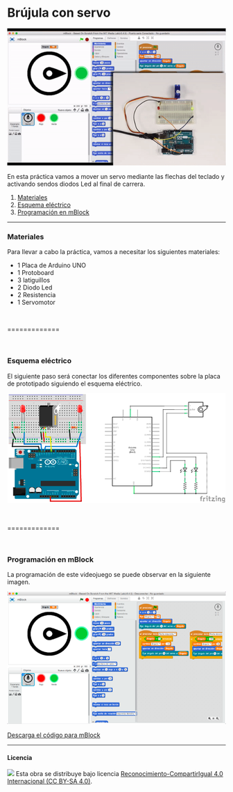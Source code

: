 # Brújula con servo

![Animación](Animación.gif)

En esta práctica vamos a mover un servo mediante las flechas del teclado y activando sendos diodos Led al final de carrera.

1.	[Materiales](#materiales)
2.	[Esquema eléctrico](#esquema-eléctrico)
3.	[Programación en mBlock](#programación-en-mblock)



***



### Materiales

Para llevar a cabo la práctica, vamos a necesitar los siguientes materiales:
- 1 Placa de Arduino UNO
- 1 Protoboard
- 3 latiguillos
- 2 Diodo Led
- 2 Resistencia
- 1 Servomotor



<br />

=============

<br />



### Esquema eléctrico

El siguiente paso será conectar los diferentes componentes sobre la placa de prototipado siguiendo el esquema eléctrico.

![Esquema eléctrico](Esquema-eléctrico.png)



<br />

=============

<br />



### Programación en mBlock

La programación de este videojuego se puede observar en la siguiente imagen.

![Programación en mBlock](Programación-mBlock.png)

[Descarga el código para mBlock](mBlock.sb2)



***



#### Licencia

<img src="http://i.creativecommons.org/l/by-sa/4.0/88x31.png" /> Esta obra se distribuye bajo licencia [Reconocimiento-CompartirIgual 4.0 Internacional (CC BY-SA 4.0)](https://creativecommons.org/licenses/by-sa/4.0/deed.es_ES).
